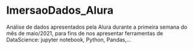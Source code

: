 # ImersaoDados_Alura
Análise de dados apresentados pela Alura durante a primeira semana do mês de maio/2021, para fins de nos apresentar ferramentas de DataScience: jupyter notebook, Python, Pandas,...
